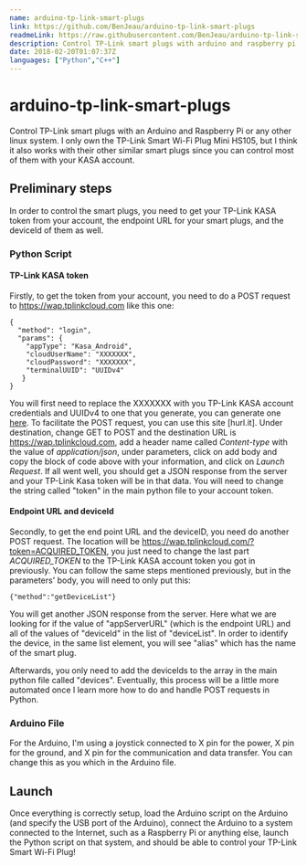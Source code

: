 ```yaml
---
name: arduino-tp-link-smart-plugs
link: https://github.com/BenJeau/arduino-tp-link-smart-plugs
readmeLink: https://raw.githubusercontent.com/BenJeau/arduino-tp-link-smart-plugs/master/README.md
description: Control TP-Link smart plugs with arduino and raspberry pi or any other linux system
date: 2018-02-20T01:07:37Z
languages: ["Python","C++"]
---
```


# arduino-tp-link-smart-plugs
Control TP-Link smart plugs with an Arduino and Raspberry Pi or any other linux system. I only own the TP-Link Smart Wi-Fi Plug Mini HS105, but I think it also works with their other similar smart plugs since you can control most of them with your KASA account.

## Preliminary steps
In order to control the smart plugs, you need to get your TP-Link KASA token from your account, the endpoint URL for your smart plugs, and the deviceId of them as well. 

### Python Script

#### TP-Link KASA token
Firstly, to get the token from your account, you need to do a POST request to https://wap.tplinkcloud.com like this one:

```
{
  "method": "login",
  "params": {
    "appType": "Kasa_Android",
    "cloudUserName": "XXXXXXX",
    "cloudPassword": "XXXXXXX",
    "terminalUUID": "UUIDv4"
   }
}
```

You will first need to replace the XXXXXXX with you TP-Link KASA account credentials and UUIDv4 to one that you generate, you can generate one [here](http://onlineuuidgenerator.com). To facilitate the POST request, you can use this site [hurl.it]. Under destination, change GET to POST and the destination URL is https://wap.tplinkcloud.com, add a header name called *Content-type* with the value of *application/json*, under parameters, click on add body and copy the block of code above with your information, and click on *Launch Request*. If all went well, you should get a JSON response from the server and your TP-Link Kasa token will be in that data. You will need to change the string called "token" in the main python file to your account token.

#### Endpoint URL and deviceId
Secondly, to get the end point URL and the deviceID, you need do another POST request. The location will be https://wap.tplinkcloud.com/?token=ACQUIRED_TOKEN, you just need to change the last part *ACQUIRED_TOKEN* to the TP-Link KASA account token you got in previously. You can follow the same steps mentioned previously, but in the parameters' body, you will need to only put this:

```
{"method":"getDeviceList"}
```

You will get another JSON response from the server. Here what we are looking for if the value of "appServerURL" (which is the endpoint URL) and all of the values of "deviceId" in the list of "deviceList". In order to identify the device, in the same list element, you will see "alias" which has the name of the smart plug.

Afterwards, you only need to add the deviceIds to the array in the main python file called "devices". Eventually, this process will be a little more automated once I learn more how to do and handle POST requests in Python. 

### Arduino File
For the Arduino, I'm using a joystick connected to X pin for the power, X pin for the ground, and X pin for the communication and data transfer. You can change this as you which in the Arduino file. 

## Launch
Once everything is correctly setup, load the Arduino script on the Arduino (and specify the USB port of the Arduino), connect the Arduino to a system connected to the Internet, such as a Raspberry Pi or anything else, launch the Python script on that system, and should be able to control your TP-Link Smart Wi-Fi Plug! 
